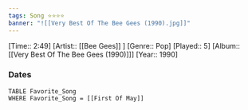 ```yaml
---
tags: Song ⭐⭐⭐⭐ 
banner: "![[Very Best Of The Bee Gees (1990).jpg]]"
---
```

[Time:: 2:49]
[Artist:: [[Bee Gees]] ]
[Genre:: Pop]
[Played:: 5]
[Album:: [[Very Best Of The Bee Gees (1990)]]]
[Year:: 1990]
### Dates
````dataview
TABLE Favorite_Song
WHERE Favorite_Song = [[First Of May]]
````